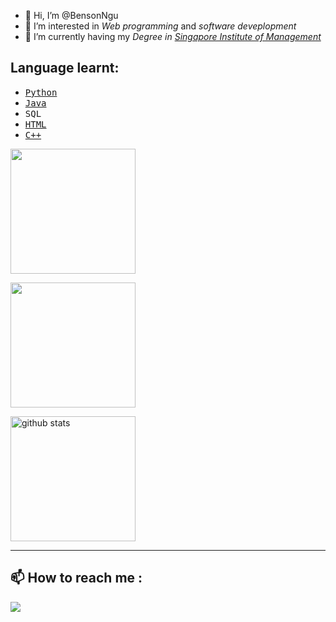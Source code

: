 - 👋 Hi, I’m @BensonNgu
- 👀 I’m interested in <em>Web programming</em> and <em>software deveplopment</em>
- 🌱 I’m currently having my <em>Degree in <a href="https://www.sim.edu.sg/">Singapore Institute of Management</a></em>

## Language learnt:
- [<kbd>Python</kbd>](https://github.com/BensonNgu/Python)
- [<kbd>Java</kbd>](https://github.com/BensonNgu/java)
- <kbd>SQL</kbd>
- [<kbd>HTML</kbd>](https://github.com/BensonNgu/HTML-notes)
- [<kbd>C++</kbd>](https://github.com/BensonNgu/CPP)

<picture>
  <source
    srcset="https://github-readme-stats.vercel.app/api/top-langs/?username=bensonngu&layout=compact&langs_count=8&show_icons=true&bg_color=45%2C384963%2C0d1117&text_color=ffffff&title_color=33ccff"
    media="(prefers-color-scheme: dark)"
  />
  <source
    srcset="https://github-readme-stats.vercel.app/api/top-langs/?username=bensonngu&layout=compact&langs_count=8&show_icons=true&bg_color=45%2Cffffff%2Ce8ebef&text_color=000000&title_color=1a66cc"
    media="(prefers-color-scheme: light), (prefers-color-scheme: no-preference)"
  />
  <img height="200em" src="https://github-readme-stats.vercel.app/apitop-langs/?username=brnsonngu&layout=compact&langs_count=8&show_icons=true" />
</picture>


  <source
    srcset="https://github-readme-stats.vercel.app/api/wakatime/?username=@Benson&layout=compact&langs_count=8&show_icons=true&bg_color=45%2C384963%2C0d1117&text_color=ffffff&title_color=33ccff"
    media="(prefers-color-scheme: dark)"
  />
  <source
    srcset="https://github-readme-stats.vercel.app/api/wakatime/?username=@Benson&layout=compact&langs_count=8&show_icons=true&bg_color=45%2Cffffff%2Ce8ebef&text_color=000000&title_color=1a66cc"
    media="(prefers-color-scheme: light), (prefers-color-scheme: no-preference)"
  />
  <img height="200em" src="https://github-readme-stats.vercel.app/api/wakatime/?username=@Benson&layout=compact&langs_count=8&show_icons=true" />
</picture>

<picture decoding="async" loading="lazy">
  <source media="(prefers-color-scheme: light)" srcset="https://pixel-profile.vercel.app/api/github-stats?username=bensonngu&screen_effect=true&background=linear-gradient(to%20bottom%20right%2C%20%23ffffff%2C%20%23e8ebef)&color=black&pixelate_avatar=false">

  <source media="(prefers-color-scheme: dark)" srcset="https://pixel-profile.vercel.app/api/github-stats?username=bensonngu&screen_effect=true&background=linear-gradient(to%20bottom%20right%2C%20%23384963%2C%20%230d1117)&pixelate_avatar=false">
  
  <img height="200em" alt="github stats">
</picture>

<picture>

---

## 📫 How to reach me :
[![](https://github.com/gauravghongde/social-icons/blob/master/SVG/Color/LinkedIN.svg)](https://www.linkedin.com/in/bensonnguchengjie)


